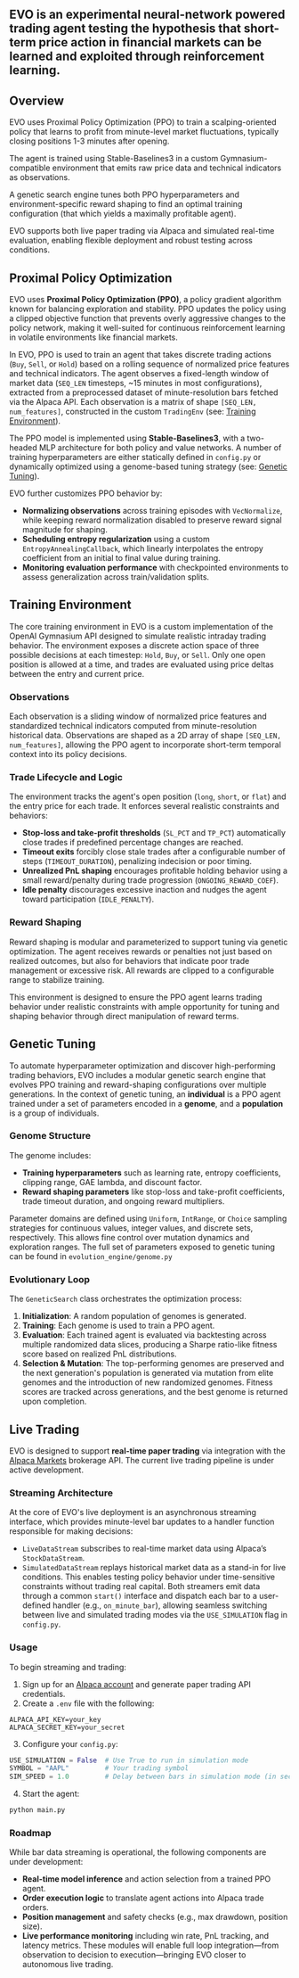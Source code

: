 **EVO** is an experimental neural-network powered trading agent testing the hypothesis that short-term price action in financial markets can be learned and exploited through reinforcement learning.
---

## Overview
EVO uses Proximal Policy Optimization (PPO) to train a scalping-oriented policy that learns to profit from minute-level market fluctuations, typically closing positions 1-3 minutes after opening.

The agent is trained using Stable-Baselines3 in a custom Gymnasium-compatible environment that emits raw price data and technical indicators as observations.

A genetic search engine tunes both PPO hyperparameters and environment-specific reward shaping to find an optimal training configuration (that which yields a maximally profitable agent).

EVO supports both live paper trading via Alpaca and simulated real-time evaluation, enabling flexible deployment and robust testing across conditions.

## Proximal Policy Optimization
EVO uses **Proximal Policy Optimization (PPO)**, a policy gradient algorithm known for balancing exploration and stability. 
PPO updates the policy using a clipped objective function that prevents overly aggressive changes to the policy network, making it well-suited for continuous reinforcement learning in volatile environments like financial markets.

In EVO, PPO is used to train an agent that takes discrete trading actions (`Buy`, `Sell`, or `Hold`) based on a rolling sequence of normalized price features and technical indicators. 
The agent observes a fixed-length window of market data (`SEQ_LEN` timesteps, ~15 minutes in most configurations), extracted from a preprocessed dataset of minute-resolution bars fetched via the Alpaca API. 
Each observation is a matrix of shape `[SEQ_LEN, num_features]`, constructed in the custom `TradingEnv` (see: [Training Environment](##training_environment)).

The PPO model is implemented using **Stable-Baselines3**, with a two-headed MLP architecture for both policy and value networks. 
A number of training hyperparameters are either statically defined in `config.py` or dynamically optimized using a genome-based tuning strategy (see: [Genetic Tuning](##genetic-tuning)).

EVO further customizes PPO behavior by:
- **Normalizing observations** across training episodes with `VecNormalize`, while keeping reward normalization disabled to preserve reward signal magnitude for shaping.
- **Scheduling entropy regularization** using a custom `EntropyAnnealingCallback`, which linearly interpolates the entropy coefficient from an initial to final value during training.
- **Monitoring evaluation performance** with checkpointed environments to assess generalization across train/validation splits.

## Training Environment
The core training environment in EVO is a custom implementation of the OpenAI Gymnasium API designed to simulate realistic intraday trading behavior. 
The environment exposes a discrete action space of three possible decisions at each timestep: `Hold`, `Buy`, or `Sell`. 
Only one open position is allowed at a time, and trades are evaluated using price deltas between the entry and current price.
### Observations
Each observation is a sliding window of normalized price features and standardized technical indicators computed from minute-resolution historical data. 
Observations are shaped as a 2D array of shape `[SEQ_LEN, num_features]`, allowing the PPO agent to incorporate short-term temporal context into its policy decisions.
### Trade Lifecycle and Logic
The environment tracks the agent's open position (`long`, `short`, or `flat`) and the entry price for each trade. It enforces several realistic constraints and behaviors:
- **Stop-loss and take-profit thresholds** (`SL_PCT` and `TP_PCT`) automatically close trades if predefined percentage changes are reached.
- **Timeout exits** forcibly close stale trades after a configurable number of steps (`TIMEOUT_DURATION`), penalizing indecision or poor timing.
- **Unrealized PnL shaping** encourages profitable holding behavior using a small reward/penalty during trade progression (`ONGOING_REWARD_COEF`).
- **Idle penalty** discourages excessive inaction and nudges the agent toward participation (`IDLE_PENALTY`).
### Reward Shaping
Reward shaping is modular and parameterized to support tuning via genetic optimization. 
The agent receives rewards or penalties not just based on realized outcomes, but also for behaviors that indicate poor trade management or excessive risk. 
All rewards are clipped to a configurable range to stabilize training.

This environment is designed to ensure the PPO agent learns trading behavior under realistic constraints with ample opportunity for tuning and shaping behavior through direct manipulation of reward terms.

## Genetic Tuning
To automate hyperparameter optimization and discover high-performing trading behaviors, EVO includes a modular genetic search engine that evolves PPO training and reward-shaping configurations over multiple generations. In the context of genetic tuning, an **individual** is a PPO agent trained under a set of parameters encoded in a **genome**, and a **population** is a group of individuals.
### Genome Structure
The genome includes:
- **Training hyperparameters** such as learning rate, entropy coefficients, clipping range, GAE lambda, and discount factor.
- **Reward shaping parameters** like stop-loss and take-profit coefficients, trade timeout duration, and ongoing reward multipliers.

Parameter domains are defined using `Uniform`, `IntRange`, or `Choice` sampling strategies for continuous values, integer values, and discrete sets, respectively. 
This allows fine control over mutation dynamics and exploration ranges. 
The full set of parameters exposed to genetic tuning can be found in `evolution_engine/genome.py`
### Evolutionary Loop
The `GeneticSearch` class orchestrates the optimization process:
1. **Initialization**: A random population of genomes is generated.
2. **Training**: Each genome is used to train a PPO agent.
3. **Evaluation**: Each trained agent is evaluated via backtesting across multiple randomized data slices, producing a Sharpe ratio-like fitness score based on realized PnL distributions.
4. **Selection & Mutation**: The top-performing genomes are preserved and the next generation's population is generated via mutation from elite genomes and the introduction of  new randomized genomes.
Fitness scores are tracked across generations, and the best genome is returned upon completion.

## Live Trading
EVO is designed to support **real-time paper trading** via integration with the [Alpaca Markets](https://alpaca.markets/) brokerage API. The current live trading pipeline is under active development.
### Streaming Architecture
At the core of EVO's live deployment is an asynchronous streaming interface, which provides minute-level bar updates to a handler function responsible for making decisions:
- `LiveDataStream` subscribes to real-time market data using Alpaca’s `StockDataStream`.
- `SimulatedDataStream` replays historical market data as a stand-in for live conditions. This enables testing policy behavior under time-sensitive constraints without trading real capital.
Both streamers emit data through a common `start()` interface and dispatch each bar to a user-defined handler (e.g., `on_minute_bar`), allowing seamless switching between live and simulated trading modes via the `USE_SIMULATION` flag in `config.py`.
### Usage
To begin streaming and trading:
1. Sign up for an [Alpaca account](https://alpaca.markets/) and generate paper trading API credentials.
2. Create a `.env` file with the following:
```
ALPACA_API_KEY=your_key
ALPACA_SECRET_KEY=your_secret
```
3. Configure your `config.py`:
```python
USE_SIMULATION = False  # Use True to run in simulation mode
SYMBOL = "AAPL"         # Your trading symbol
SIM_SPEED = 1.0         # Delay between bars in simulation mode (in seconds)
```
4. Start the agent:
```bash
python main.py
```
### Roadmap
While bar data streaming is operational, the following components are under development:
- **Real-time model inference** and action selection from a trained PPO agent.
- **Order execution logic** to translate agent actions into Alpaca trade orders.
- **Position management** and safety checks (e.g., max drawdown, position size).
- **Live performance monitoring** including win rate, PnL tracking, and latency metrics.
These modules will enable full loop integration—from observation to decision to execution—bringing EVO closer to autonomous live trading.
